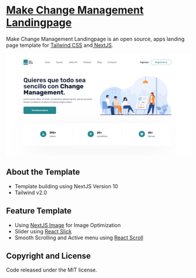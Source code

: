# [Make Change Management Landingpage](https://next-landing-vpn.vercel.app/)

Make Change Management Landingpage is an open source, apps landing page template for [Tailwind CSS](https://tailwindcss.com/) and[ NextJS](nextjs.org/).

![Landing Page](./landingpage.png)

## About the Template

- Template building using NextJS Version 10
- Tailwind v2.0

## Feature Template

- Using [NextJS Image](https://nextjs.org/docs/api-reference/next/image) for Image Optimization
- Slider using [React Slick](https://react-slick.neostack.com/docs/api)
- Smooth Scrolling and Active menu using [React Scroll](https://www.npmjs.com/package/react-scroll)

## Copyright and License

Code released under the MIT license.
